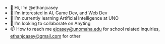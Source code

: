 - 👋 Hi, I’m @ethanjcasey
- 👀 I’m interested in AI, Game Dev, and Web Dev
- 🌱 I’m currently learning Artificial Intelligence at UNO 
- 💞️ I’m looking to collaborate on Anyting
- 📫 How to reach me ejcasey@unomaha.edu for school related inquiries, ethanjcasey@gmail.com for other 

<!---
ethanjcasey/ethanjcasey is a ✨ special ✨ repository because its `README.md` (this file) appears on your GitHub profile.
You can click the Preview link to take a look at your changes.
--->
